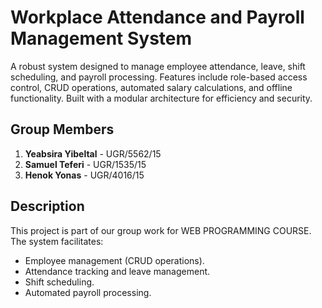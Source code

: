 # Workplace Attendance and Payroll Management System  

A robust system designed to manage employee attendance, leave, shift scheduling, and payroll processing. Features include role-based access control, CRUD operations, automated salary calculations, and offline functionality. Built with a modular architecture for efficiency and security.  

## Group Members  
1. **Yeabsira Yibeltal** - UGR/5562/15  
2. **Samuel Teferi** - UGR/1535/15
3. **Henok Yonas** - UGR/4016/15 

## Description  
This project is part of our group work for WEB PROGRAMMING COURSE. The system facilitates:  
- Employee management (CRUD operations).  
- Attendance tracking and leave management.  
- Shift scheduling.  
- Automated payroll processing.

